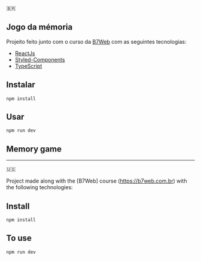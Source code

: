 🇧🇷
## Jogo da mémoria
Projeito feito junto com o curso da [B7Web](https://b7web.com.br) com as seguintes tecnologias: 
- [ReactJs](https://reactjs.org/)
- [Styled-Components](https://styled-components.com/)
- [TypeScript](https://www.typescriptlang.org/)

## Instalar 
`npm install`

## Usar 
`npm run dev`

## Memory game

---

🇺🇸

Project made along with the [B7Web] course (https://b7web.com.br) with the following technologies:

## Install
`npm install`

## To use
`npm run dev`
